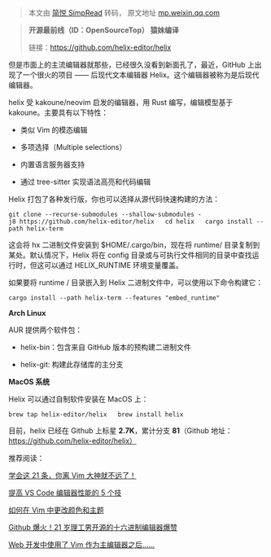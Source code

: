 > 本文由 [简悦 SimpRead](http://ksria.com/simpread/) 转码， 原文地址 [mp.weixin.qq.com](https://mp.weixin.qq.com/s?__biz=MjM5NTY1MjY0MQ==&mid=2650806752&idx=5&sn=3e9bd5943ad9ef475a476742d36d814e&chksm=bd018cae8a7605b8490ce1289c6be5e958860bfcd22c51a1fea538fe78f089e0ed1dbb1b3ba5&mpshare=1&scene=1&srcid=0619dw63xhJTO6ecPat8Ctjb&sharer_sharetime=1624113353722&sharer_shareid=7fece245937ac96f04f0fb8e1311fff1#rd)

> **开源最前线（ID：OpenSourceTop） 猿妹编译**
> 
> 链接：https://github.com/helix-editor/helix

但是市面上的主流编辑器就那些，已经很久没看到新面孔了，最近，GitHub 上出现了一个很火的项目 —— 后现代文本编辑器 Helix。这个编辑器被称为是后现代编辑器。

helix 受 kakoune/neovim 启发的编辑器，用 Rust 编写，编辑模型基于 kakoune。主要具有以下特性：

*   类似 Vim 的模态编辑
    
*   多项选择（Multiple selections）
    
*   内置语言服务器支持
    
*   通过 tree-sitter 实现语法高亮和代码编辑
    

Helix 打包了各种发行版，你也可以选择从源代码快速构建的方法：

`git clone --recurse-submodules --shallow-submodules -j8 https://github.com/helix-editor/helix  
cd helix  
cargo install --path helix-term  
`

这会将 hx 二进制文件安装到 $HOME/.cargo/bin，现在将 runtime/ 目录复制到某处。默认情况下，Helix 将在 config 目录或与可执行文件相同的目录中查找运行时，但这可以通过 HELIX_RUNTIME 环境变量覆盖。

如果要将 runtime / 目录嵌入到 Helix 二进制文件中，可以使用以下命令构建它：

`cargo install --path helix-term --features "embed_runtime"  
`

**Arch Linux**

AUR 提供两个软件包：

*   helix-bin：包含来自 GitHub 版本的预构建二进制文件
    
*   helix-git: 构建此存储库的主分支
    

**MacOS 系统**

Helix 可以通过自制软件安装在 MacOS 上：

`brew tap helix-editor/helix  
brew install helix  
`

目前，helix 已经在 Github 上标星 **2.7K**，累计分支 **81**（Github 地址：https://github.com/helix-editor/helix）

 推荐阅读：

[学会这 21 条，你离 Vim 大神就不远了！](http://mp.weixin.qq.com/s?__biz=MjM5NTY1MjY0MQ==&mid=2650795668&idx=4&sn=3748c3305758e2f7ab80ec3ad20c1dbe&chksm=befe7bda8989f2cc30d86568f1d9739df43e52dbd8b2a5227816d596143f33511a5139d852c2&scene=21#wechat_redirect)  

[提高 VS Code 编辑器性能的 5 个技](http://mp.weixin.qq.com/s?__biz=MjM5NTY1MjY0MQ==&mid=2650806290&idx=5&sn=a63ab520f1d90884039697b261ffab68&chksm=bd018d5c8a76044a5662f5413a31e19237f1465b9fb5196487d05ba5f0bf5ab94b9f35d07624&scene=21#wechat_redirect)  

[如何在 Vim 中更改颜色和主题](http://mp.weixin.qq.com/s?__biz=MjM5NTY1MjY0MQ==&mid=2650756319&idx=3&sn=020967b0a0ada78a385687330df60eb2&chksm=befec19189894887b91ac3c73ad757fb1d7173a32f4fcd6aae45882d8e4901b75196b1e12aa6&scene=21#wechat_redirect)  

[Github 爆火！21 岁理工男开源的十六进制编辑器爆赞](http://mp.weixin.qq.com/s?__biz=MjM5NTY1MjY0MQ==&mid=2650782454&idx=5&sn=e20e68d67f3ac9190a2df6ad853e971d&chksm=befe2fb88989a6ae555363e2be127cd79a51ece0e562d978277a6da15f9d5f029fd11be5d227&scene=21#wechat_redirect)  

[](http://mp.weixin.qq.com/s?__biz=MjM5NTY1MjY0MQ==&mid=2650806290&idx=3&sn=74f426734a73868beb7eb18b397e7126&chksm=bd018d5c8a76044a3d3654f4df4f4cfbe40fd211eec269e4b553b740f13ad75368e8365a41d7&scene=21#wechat_redirect)[Web 开发中使用了 Vim 作为主编辑器之后......](http://mp.weixin.qq.com/s?__biz=MjM5NTY1MjY0MQ==&mid=2650748217&idx=4&sn=bf988a9778e94315e5fc4e228a5ac49c&chksm=befea07789892961dc74906b1f4e6b7a7d1cf851805ef1b098e0178b96b73a5baf0f11e43c42&scene=21#wechat_redirect)